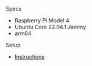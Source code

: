 Specs
* Raspberry Pi Model 4
* Ubuntu Core 22.04.1 Jammy
* arm64

Setup
* [Instructions](https://ubuntu.com/download/raspberry-pi-core)